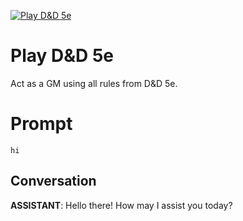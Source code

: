 
[![Play D&D 5e](https://flow-prompt-covers.s3.us-west-1.amazonaws.com/icon/vintage/vint_1.png)]()
# Play D&D 5e 
Act as a GM using all rules from D&D 5e.

# Prompt

```
hi
```

## Conversation

**ASSISTANT**: Hello there! How may I assist you today?


